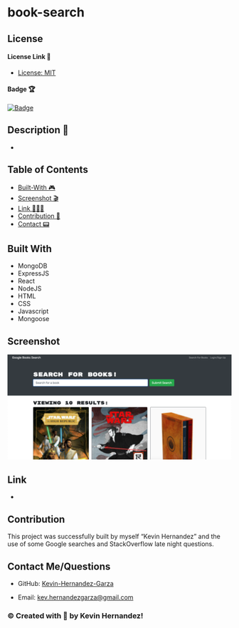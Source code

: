 # book-search

## License

#### License Link 🎫

- [License: MIT](LICENSE)

#### Badge 🏆

[![Badge](https://img.shields.io/badge/license-MIT-brightgreen/)](https://img.shields.io/badge/license-MIT-brightgreen/)

## Description 📖

-

## Table of Contents

- [Built-With 🎮](#built-with)
- [Screenshot 🎬](#screenshot)
- [Link 🧑🏻‍💻](#link)
- [Contribution 👾](#contribution)
- [Contact 📟](#contact-me/questions)

## Built With

- MongoDB
- ExpressJS
- React
- NodeJS
- HTML
- CSS
- Javascript
- Mongoose

## Screenshot

![mockup](images/book-mock.png)

## Link

-

## Contribution

This project was successfully built by myself “Kevin Hernandez” and the use of some Google searches and StackOverflow late night questions.

## Contact Me/Questions

- GitHub: [Kevin-Hernandez-Garza](https://github.com/Kevin-Hernandez-Garza)

- Email: [kev.hernandezgarza@gmail.com](mailto:kev.hernandezgarza@gmail.com)

### © Created with 💜 by Kevin Hernandez!
